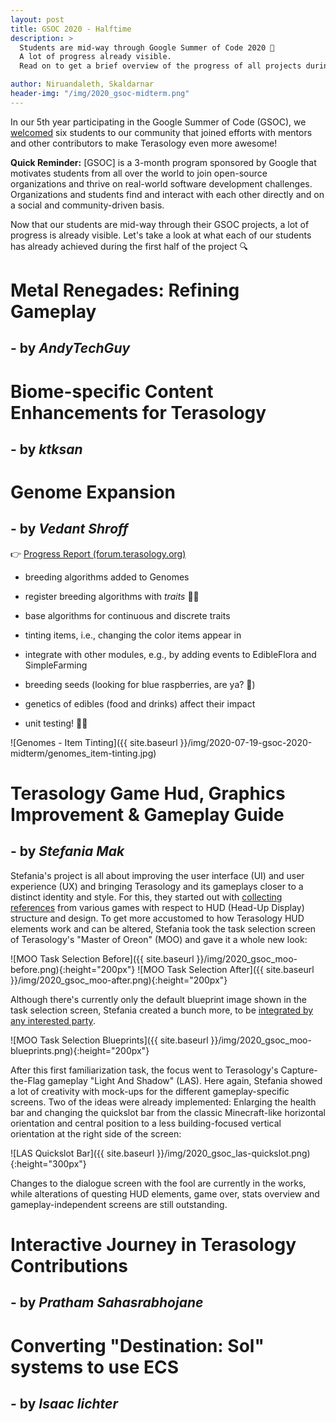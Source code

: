 ```yaml
---
layout: post
title: GSOC 2020 - Halftime
description: >
  Students are mid-way through Google Summer of Code 2020 🎉 
  A lot of progress already visible.
  Read on to get a brief overview of the progress of all projects during the first half.

author: Niruandaleth, Skaldarnar
header-img: "/img/2020_gsoc-midterm.png"
---
```


In our 5th year participating in the Google Summer of Code (GSOC), we [welcomed](https://terasology.org/2020/05/30/gsoc-2020-students.html) six students to our community that joined efforts with mentors and other contributors to make Terasology even more awesome!

**Quick Reminder:** [GSOC] is a 3-month program sponsored by Google that motivates students from all over the world to join open-source organizations and thrive on real-world software development challenges.
Organizations and students find and interact with each other directly and on a social and community-driven basis.

Now that our students are mid-way through their GSOC projects, a lot of progress is already visible.
Let's take a look at what each of our students has already achieved during the first half of the project 🔍

# Metal Renegades: Refining Gameplay
## - by _AndyTechGuy_


# Biome-specific Content Enhancements for Terasology
## - by _ktksan_


# Genome Expansion
## - by _Vedant Shroff_

👉 [Progress Report (forum.terasology.org)](https://forum.terasology.org/threads/genome-expansion-project-weekly-updates.2323/)

- breeding algorithms added to Genomes
- register breeding algorithms with _traits_ 👨‍🔬
- base algorithms for continuous and discrete traits
- tinting items, i.e., changing the color items appear in
- integrate with other modules, e.g., by adding events to EdibleFlora and SimpleFarming
- breeding seeds (looking for blue raspberries, are ya? 🍓)
- genetics of edibles (food and drinks) affect their impact

- unit testing! 🕵️‍♂️

![Genomes - Item Tinting]({{ site.baseurl }}/img/2020-07-19-gsoc-2020-midterm/genomes_item-tinting.jpg)


# Terasology Game Hud, Graphics Improvement & Gameplay Guide
## - by _Stefania Mak_

Stefania's project is all about improving the user interface (UI) and user experience (UX) and bringing Terasology and its gameplays closer to a distinct identity and style. For this, they started out with [collecting references](https://docs.google.com/document/d/1bsLSXFFPDvMwemMR3ZqTxqqf0Nk73v28DbdmhpuuS_I/edit?usp=sharing) from various games with respect to HUD (Head-Up Display) structure and design.
To get more accustomed to how Terasology HUD elements work and can be altered, Stefania took the task selection screen of Terasology's "Master of Oreon" (MOO) and gave it a whole new look:

![MOO Task Selection Before]({{ site.baseurl }}/img/2020_gsoc_moo-before.png){:height="200px"}
![MOO Task Selection After]({{ site.baseurl }}/img/2020_gsoc_moo-after.png){:height="200px"}

Although there's currently only the default blueprint image shown in the task selection screen, Stefania created a bunch more, to be [integrated by any interested party](https://github.com/Terasology/MasterOfOreon/issues/73).

![MOO Task Selection Blueprints]({{ site.baseurl }}/img/2020_gsoc_moo-blueprints.png){:height="200px"}

After this first familiarization task, the focus went to Terasology's Capture-the-Flag gameplay "Light And Shadow" (LAS).
Here again, Stefania showed a lot of creativity with mock-ups for the different gameplay-specific screens.
Two of the ideas were already implemented: Enlarging the health bar and changing the quickslot bar from the classic Minecraft-like horizontal orientation and central position to a less building-focused vertical orientation at the right side of the screen:

![LAS Quickslot Bar]({{ site.baseurl }}/img/2020_gsoc_las-quickslot.png){:height="300px"}

Changes to the dialogue screen with the fool are currently in the works, while alterations of questing HUD elements, game over, stats overview and gameplay-independent screens are still outstanding.


# Interactive Journey in Terasology Contributions
## - by _Pratham Sahasrabhojane_


# Converting "Destination: Sol" systems to use ECS
## - by _Isaac lichter_
